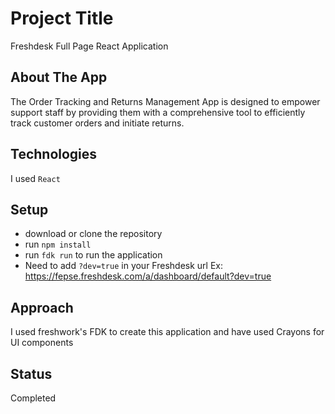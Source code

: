 # Project Title
Freshdesk Full Page React Application 

## About The App
The Order Tracking and Returns Management App is designed to empower support staff by providing them with a comprehensive tool to efficiently track customer orders and initiate returns.

## Technologies
I used `React`

## Setup
- download or clone the repository
- run `npm install`
- run `fdk run` to run the application
- Need to add `?dev=true` in your Freshdesk url Ex:  https://fepse.freshdesk.com/a/dashboard/default?dev=true

## Approach
I used freshwork's FDK to create this application and have used Crayons for UI components

## Status
Completed